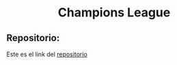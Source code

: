 <h1 align="center">Champions League</h1>

<h2>Repositorio:</h2>

Este es el link del [repositorio](https://github.com/albabernal03/UEFA_PREDICCION/tree/main)
